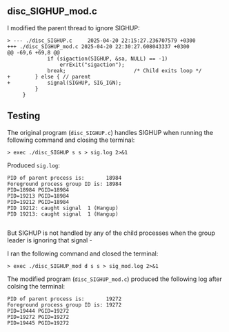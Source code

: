 ## disc_SIGHUP_mod.c
I modified the parent thread to ignore SIGHUP:

```
> --- ./disc_SIGHUP.c     2025-04-20 22:15:27.236707579 +0300
+++ ./disc_SIGHUP_mod.c 2025-04-20 22:30:27.608043337 +0300
@@ -69,6 +69,8 @@
             if (sigaction(SIGHUP, &sa, NULL) == -1)
                 errExit("sigaction");
             break;                      /* Child exits loop */
+        } else { // parent
+            signal(SIGHUP, SIG_IGN);
         }
     }
```

## Testing
The original program (`disc_SIGHUP.c`) handles SIGHUP when running the following command and closing the terminal:
```
> exec ./disc_SIGHUP s s > sig.log 2>&1
```

Produced `sig.log`:
```
PID of parent process is:       18984
Foreground process group ID is: 18984
PID=18984 PGID=18984
PID=19213 PGID=18984
PID=19212 PGID=18984
PID 19212: caught signal  1 (Hangup)
PID 19213: caught signal  1 (Hangup)


```

But SIGHUP is not handled by any of the child processes when the group leader is ignoring that signal -

I ran the following command and closed the terminal:
```
> exec ./disc_SIGHUP_mod d s s > sig_mod.log 2>&1
```

 The modified program (`disc_SIGHUP_mod.c`) produced the following log after colsing the terminal:

 ```
 PID of parent process is:       19272
Foreground process group ID is: 19272
PID=19444 PGID=19272
PID=19272 PGID=19272
PID=19445 PGID=19272

``` 
